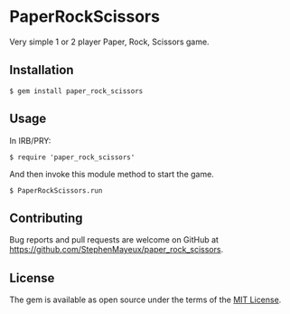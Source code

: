 # PaperRockScissors

Very simple 1 or 2 player Paper, Rock, Scissors game.

## Installation

    $ gem install paper_rock_scissors

## Usage

In IRB/PRY:

    $ require 'paper_rock_scissors'

And then invoke this module method to start the game.

    $ PaperRockScissors.run

## Contributing

Bug reports and pull requests are welcome on GitHub at https://github.com/StephenMayeux/paper_rock_scissors.


## License

The gem is available as open source under the terms of the [MIT License](http://opensource.org/licenses/MIT).
